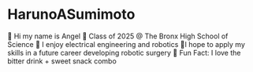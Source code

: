 # HarunoASumimoto

💜 Hi my name is Angel
💚 Class of 2025 @ The Bronx High School of Science
💜 I enjoy electrical engineering and robotics 
💚I hope to apply my skills in a future career developing robotic surgery 
💜 Fun Fact: I love the bitter drink + sweet snack combo 
